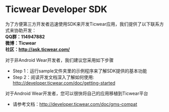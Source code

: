 # Ticwear Developer SDK
为了方便第三方开发者迅速使用SDK来开发Ticwear应用，我们提供了以下联系方式来协助开发：  
**QQ群：114947882**  
**微博：Ticwear**  
**社区：http://ask.ticwear.com/**  

对于非Android Wear开发者，我们建议您采用如下步骤
* Step 1：运行sample文件夹里的示例程序来了解SDK提供的基本功能
* Step 2：阅读开发文档深入了解如何使用: http://developer.ticwear.com/doc/getting-started

对于Android Wear开发者，您可以很快将自己的应用移植到Ticwear平台
* 请参考文档：http://developer.ticwear.com/doc/gms-compat
